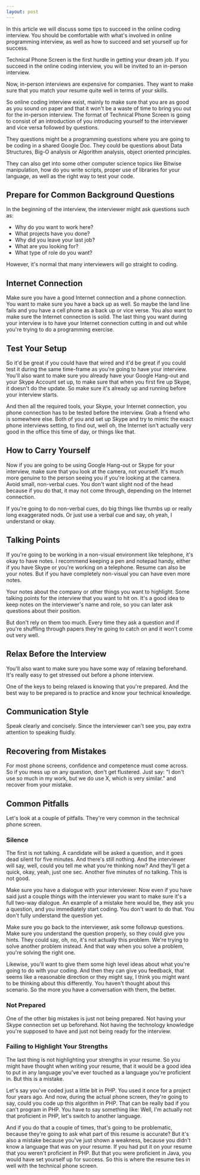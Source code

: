 ```yaml
---
layout: post
---
```


In this article we will discuss some tips to succeed in the online coding interview. You should be comfortable with what's involved in online programming interview, as well as how to succeed and set yourself up for success.

Technical Phone Screen is the first hurdle in getting your dream job. If you succeed in the online coding interview, you will be invited to an in-person interview. 

Now, in-person interviews are expensive for companies. They want to make sure that you match your resume quite well in terms of your skills.

So online coding interview exist, mainly to make sure that you are as good as you sound on paper and that it won't be a waste of time to bring you out for the in-person interview. The format of Technical Phone Screen is going to consist of an introduction of you introducing yourself to the interviewer and vice versa followed by questions.

They questions might be a programming questions where you are going to be coding in a shared Google Doc. They could be questions about Data Structures, Big-O analysis or Algorithm analysis, object oriented principles. 

They can also get into some other computer science topics like Bitwise manipulation, how do you write scripts, proper use of libraries for your language, as well as the right way to test your code.

## Prepare for Common Background Questions

In the beginning of the interview, the interviewer might ask questions such as:

- Why do you want to work here?
- What projects have you done?
- Why did you leave your last job?
- What are you looking for?
- What type of role do you want?

However, it's normal that many interviewers will go straight to coding.

## Internet Connection

Make sure you have a good Internet connection and a phone connection. You want to make sure you have a back up as well. So maybe the land line fails and you have a cell phone as a back up or vice verse. You also want to make sure the Internet connection is solid. The last thing you want during your interview is to have your Internet connection cutting in and out while you're trying to do a programming exercise.

## Test Your Setup

So it'd be great if you could have that wired and it'd be great if you could test it during the same time-frame as you're going to have your interview. You'll also want to make sure you already have your Google Hang-out and your Skype Account set up, to make sure that when you first fire up Skype, it doesn't do the update. So make sure it's already up and running before your interview starts.

And then all the required tools, your Skype, your Internet connection, you phone connection has to be tested before the interview. Grab a friend who is somewhere else. Both of you and set up Skype and try to mimic the exact phone interviews setting, to find out, well oh, the Internet isn't actually very good in the office this time of day, or things like that.

## How to Carry Yourself

Now if you are going to be using Google Hang-out or Skype for your interview, make sure that you look at the camera, not yourself. It's much more genuine to the person seeing you if you're looking at the camera. Avoid small, non-verbal cues. You don't want slight nod of the head because if you do that, it may not come through, depending on the Internet connection.

If you're going to do non-verbal cues, do big things like thumbs up or really long exaggerated nods. Or just use a verbal cue and say, oh yeah, I understand or okay. 

## Talking Points

If you're going to be working in a non-visual environment like telephone, it's okay to have notes. I recommend keeping a pen and notepad handy, either if you have Skype or you're working on a telephone. Resume can also be your notes. But if you have completely non-visual you can have even more notes. 

Your notes about the company or other things you want to highlight. Some talking points for the interview that you want to hit on. It's a good idea to keep notes on the interviewer's name and role, so you can later ask questions about their position.

But don't rely on them too much. Every time they ask a question and if you're shuffling through papers they're going to catch on and it won't come out very well. 

## Relax Before the Interview

You'll also want to make sure you have some way of relaxing beforehand. It's really easy to get stressed out before a phone interview.

One of the keys to being relaxed is knowing that you're prepared. And the best way to be prepared is to practice and know your technical knowledge.

## Communication Style

Speak clearly and concisely. Since the interviewer can't see you, pay extra attention to speaking fluidly.

## Recovering from Mistakes

For most phone screens, confidence and competence must come across. So if you mess up on any question, don't get flustered. Just say: "I don't use so much in my work, but we do use X, which is very similar." and recover from your mistake.

## Common Pitfalls

Let's look at a couple of pitfalls. They're very common in the technical phone screen. 

### Silence

The first is not talking. A candidate will be asked a question, and it goes dead silent for five minutes. And there's still nothing. And the interviewer will say, well, could you tell me what you're thinking now? And they'll get a quick, okay, yeah, just one sec. Another five minutes of no talking. This is not good.

Make sure you have a dialogue with your interviewer. Now even if you have said just a couple things with the interviewer you want to make sure it's a full two-way dialogue. An example of a mistake here would be, they ask you a question, and you immediately start coding. You don't want to do that. You don't fully understand the question yet.

Make sure you go back to the interviewer, ask some followup questions. Make sure you understand the question properly, so they could give you hints. They could say, oh, no, it's not actually this problem. We're trying to solve another problem instead. And that way when you solve a problem, you're solving the right one.

Likewise, you'll want to give them some high level ideas about what you're going to do with your coding. And then they can give you feedback, that seems like a reasonable direction or they might say, I think you might want to be thinking about this differently. You haven't thought about this scenario. So the more you have a conversation with them, the better.

### Not Prepared

One of the other big mistakes is just not being prepared. Not having your Skype connection set up beforehand. Not having the technology knowledge you're supposed to have and just not being ready for the interview.

### Failing to Highlight Your Strengths

The last thing is not highlighting your strengths in your resume. So you might have thought when writing your resume, that it would be a good idea to put in any language you've ever touched as a language you're proficient in. But this is a mistake.

Let's say you've coded just a little bit in PHP. You used it once for a project four years ago. And now, during the actual phone screen, they're going to say, could you code up this algorithm in PHP. That can be really bad if you can't program in PHP. You have to say something like: Well, I'm actually not that proficient in PHP, let's switch to another language.

And if you do that a couple of times, that's going to be problematic, because they're going to ask what part of this resume is accurate? But it's also a mistake because you've just shown a weakness, because you didn't know a language that was on your resume. If you had put it on your resume that you weren't proficient in PHP. But that you were proficient in Java, you would have set yourself up for success. So this is where the resume ties in well with the technical phone screen.
